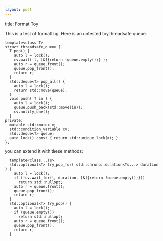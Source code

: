 ```yaml
---
layout: post
---
```


title: Format Toy

This is a test of formatting.  Here is an untested toy threadsafe queue.

    template<class T>
    struct threadsafe_queue {
      T pop() {
        auto l = lock();
        cv.wait( l, [&]{return !queue.empty();} );
        auto r = queue.front();
        queue.pop_front();
        return r;
      }
      std::deque<T> pop_all() {
        auto l = lock();
        return std::move(queue);
      }
      void push( T in ) {
        auto l = lock();
        queue.push_back(std::move(in));
        cv.notify_one();
      }
    private:
      mutable std::mutex m;
      std::condition_variable cv;
      std::deque<T> queue;
      auto lock() const { return std::unique_lock(m); }
    };

you can extend it with these methods:

      template<class...Ts>
      std::optional<T> try_pop_for( std::chrono::duration<Ts...> duration ) {
        auto l = lock();
        if (!cv.wait_for(l, duration, [&]{return !queue.empty();}))
          return std::nullopt;
        auto r = queue.front();
        queue.pop_front();
        return r;
      }
      std::optional<T> try_pop() {
        auto l = lock();
        if (queue.empty())
          return std::nullopt;
        auto r = queue.front();
        queue.pop_front();
        return r;
      }
